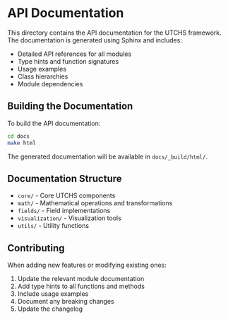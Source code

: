 # API Documentation

This directory contains the API documentation for the UTCHS framework. The documentation is generated using Sphinx and includes:

- Detailed API references for all modules
- Type hints and function signatures
- Usage examples
- Class hierarchies
- Module dependencies

## Building the Documentation

To build the API documentation:

```bash
cd docs
make html
```

The generated documentation will be available in `docs/_build/html/`.

## Documentation Structure

- `core/` - Core UTCHS components
- `math/` - Mathematical operations and transformations
- `fields/` - Field implementations
- `visualization/` - Visualization tools
- `utils/` - Utility functions

## Contributing

When adding new features or modifying existing ones:

1. Update the relevant module documentation
2. Add type hints to all functions and methods
3. Include usage examples
4. Document any breaking changes
5. Update the changelog 
